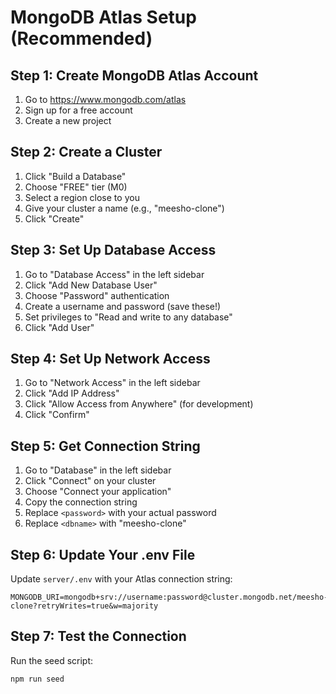 # MongoDB Atlas Setup (Recommended)

## Step 1: Create MongoDB Atlas Account
1. Go to https://www.mongodb.com/atlas
2. Sign up for a free account
3. Create a new project

## Step 2: Create a Cluster
1. Click "Build a Database"
2. Choose "FREE" tier (M0)
3. Select a region close to you
4. Give your cluster a name (e.g., "meesho-clone")
5. Click "Create"

## Step 3: Set Up Database Access
1. Go to "Database Access" in the left sidebar
2. Click "Add New Database User"
3. Choose "Password" authentication
4. Create a username and password (save these!)
5. Set privileges to "Read and write to any database"
6. Click "Add User"

## Step 4: Set Up Network Access
1. Go to "Network Access" in the left sidebar
2. Click "Add IP Address"
3. Click "Allow Access from Anywhere" (for development)
4. Click "Confirm"

## Step 5: Get Connection String
1. Go to "Database" in the left sidebar
2. Click "Connect" on your cluster
3. Choose "Connect your application"
4. Copy the connection string
5. Replace `<password>` with your actual password
6. Replace `<dbname>` with "meesho-clone"

## Step 6: Update Your .env File
Update `server/.env` with your Atlas connection string:
```
MONGODB_URI=mongodb+srv://username:password@cluster.mongodb.net/meesho-clone?retryWrites=true&w=majority
```

## Step 7: Test the Connection
Run the seed script:
```bash
npm run seed
```
